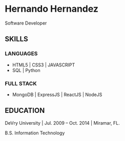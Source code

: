 # Hernando Hernandez
Software Developer

## SKILLS
### LANGUAGES
- HTML5 | CSS3 | JAVASCRIPT
- SQL | Python
### FULL STACK
- MongoDB | ExpressJS | ReactJS | NodeJS

## EDUCATION
DeVry University | Jul. 2009 – Oct. 2014 | Miramar, FL.

B.S. Information Technology
